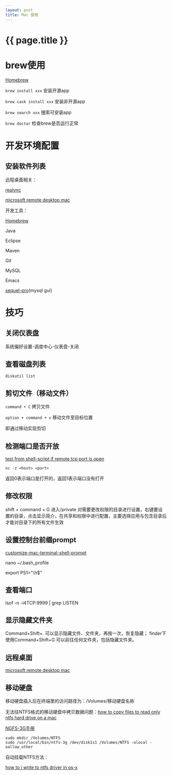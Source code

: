 ```yaml
---
layout: post
title: Mac 使用 
---
```

{{ page.title }}
=============

# brew使用

[Homebrew](https://brew.sh)

`brew install xxx` 安装开源app

`brew cask install xxx` 安装非开源app

`brew search xxx` 搜索可安装app

`brew doctor` 检查brew是否运行正常

# 开发环境配置

## 安装软件列表

   远程桌面相关：
   
   [realvnc](https://www.realvnc.com/en/connect/download/vnc/)
   
   [microsoft remote desktop mac](https://docs.microsoft.com/en-us/windows-server/remote/remote-desktop-services/clients/remote-desktop-mac) 

   开发工具：
   
   [Homebrew](https://brew.sh/)
   
   Java
   
   Eclipse
   
   Maven
   
   Git
   
   MySQL
   
   Emacs
   
   [sequel-pro](https://sequelpro.com/)(mysql gui)


# 技巧

## 关闭仪表盘

系统偏好设置-调度中心-仪表盘-关闭

## 查看磁盘列表

`diskutil list`


## 剪切文件（移动文件）

`command + C` 拷贝文件

`option + command + v` 移动文件至目标位置

即通过移动实现剪切

## 检测端口是否开放

[test from shell-script if remote tcp port is open](https://stackoverflow.com/questions/4922943/test-from-shell-script-if-remote-tcp-port-is-open)

`nc -z <host> <port>`

返回0表示端口是打开的，返回1表示端口没有打开

## 修改权限

shift + command + G 进入/private 对需要更改权限的目录进行设置，右键要设置的目录，点击显示简介，在共享和权限中进行配置，主要选择应用与包含目录后才能对目录下的所有文件生效

## 设置控制台前缀prompt

[customize-mac-terminal-shell-prompt](https://stackoverflow.com/questions/14416274/how-to-suppress-or-customize-mac-terminal-shell-prompt)

nano ~/.bash_profile

export PS1="\h$"

## 查看端口
lsof -n -i4TCP:9999 | grep LISTEN

## 显示隐藏文件夹
Command+Shift+. 可以显示隐藏文件、文件夹，再按一次，恢复隐藏；
finder下使用Command+Shift+G 可以前往任何文件夹，包括隐藏文件夹。

## 远程桌面
[microsoft remote desktop mac](https://docs.microsoft.com/en-us/windows-server/remote/remote-desktop-services/clients/remote-desktop-mac) 

## 移动硬盘

移动硬盘插入后在终端里的访问路径为：/Volumes/移动硬盘名称

无法往NTFS格式的移动硬盘中拷贝数据问题：[how to copy files to read only ntfs hard drive on a mac](https://superuser.com/questions/338607/how-to-copy-files-to-read-only-ntfs-hard-drive-on-a-mac)


[NGFS-3G手册](https://github.com/osxfuse/osxfuse/wiki/NTFS-3G)

    sudo mkdir /Volumes/NTFS
    sudo /usr/local/bin/ntfs-3g /dev/disk1s1 /Volumes/NTFS -olocal -oallow_other
    

自动挂载NTFS方法：

[how to i write to ntfs driver in os-x](https://apple.stackexchange.com/questions/20889/how-do-i-write-to-ntfs-drives-in-os-x)
